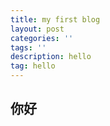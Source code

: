 ```yaml
---
title: my first blog
layout: post
categories: ''
tags: ''
description: hello
tag: hello
---
```

## 你好